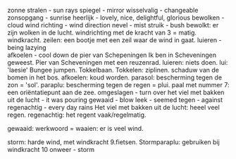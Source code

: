 zonne stralen - sun rays
spiegel - mirror
wisselvalig - changeable
zonsopgang - sunrise
heerlijk - lovely, nice, delightful, glorious
bewolken -  cloud
wind richting - wind direction
nevel - mist
struik - bush
bewolkt: er zijn wolken in de lucht.
windrichting met de kracht van 3 = matig.
windkracht.
zeilen: een bootje met een zeil waar de wind in gaat.
luieren - being lazying  
afkoelen - cool down
de pier van Schepeningen 
Ik ben in Scheveningen geweest.
Pier van Scheveningen met een reuzenrad.
luieren: niets doen.
lui: 'laesie'
Bungee jumpen.
Tokkelbaan. Tokkelen: ziplinen.
schaduw van de bomen in het bos.
afkoelen: koud worden.
parasol: bescherming tegen de zon = 'sol'.
paraplu: bescherming tegen de regen = plui.
paal met nummer 7: een 
oriëntatiepunt aan de zee.
omgeslagen - turn over
het viel met bakken uit de lucht - it was pouring
gewaaid - blow
leek - seemed
tegen - against
regenachtig - every day rains
Het viel met bakken uit de lucht: heeel veel regen.
regenachtig: het regent vaak/regelmatig.

gewaaid: werkwoord = waaien: er is veel wind.

storm: harde wind, met windkracht 9.fietsen.
Stormparaplu: gebruiken bij windkracht 10
onweer - storm
